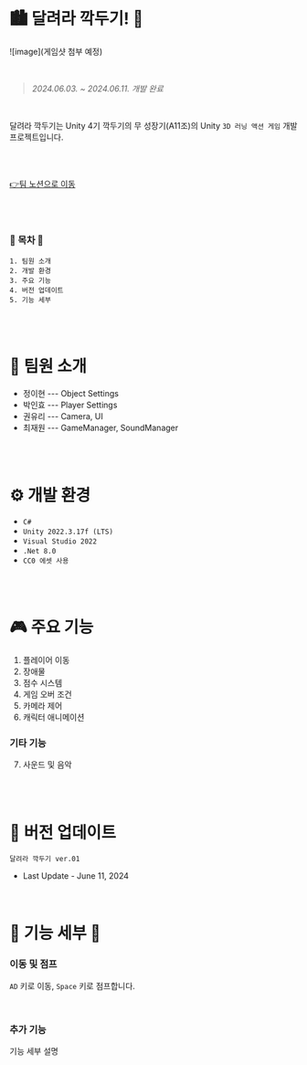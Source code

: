# 🏙 달려라 깍두기! 🐶

![image](게임샷 첨부 예정)

<br/>

> *2024.06.03.  ~  2024.06.11. 개발 완료*

<br/>

달려라 깍두기는 Unity 4기 깍두기의 무 성장기(A11조)의 Unity ``3D 러닝 액션 게임`` 개발 프로젝트입니다.

<br/><br/>

[👉팀 노션으로 이동](https://www.notion.so/teamsparta/045f12ae257041c89e982fbaa05931d5,"Notion")

<br/><br/>

### 🐾 목차 🐾
```
1. 팀원 소개
2. 개발 환경
3. 주요 기능
4. 버전 업데이트
5. 기능 세부
```

<br/><br/>

# 🐻 팀원 소개
* 정이현 --- Object Settings
* 박인효 --- Player Settings
* 권유리 --- Camera, UI
* 최재원 --- GameManager, SoundManager

<br/><br/>
 
# ⚙ 개발 환경

* ``C#``
* ``Unity 2022.3.17f (LTS)``
* ``Visual Studio 2022``
* ``.Net 8.0``
* ``CC0 에셋 사용``

<br/><br/>
 
# 🎮 주요 기능
1. 플레이어 이동
2. 장애물
3. 점수 시스템
4. 게임 오버 조건
5. 카메라 제어
6. 캐릭터 애니메이션

### 기타 기능
7. 사운드 및 음악
   
<br/><br/>

# 💫 버전 업데이트 
```
달려라 깍두기 ver.01
```
* Last Update - June 11, 2024

<br/>

# 🌲 기능 세부 🌲

### 이동 및 점프
``AD`` 키로 이동, ``Space`` 키로 점프합니다.

<br/>

### 추가 기능
기능 세부 설명


<br/><br/>
